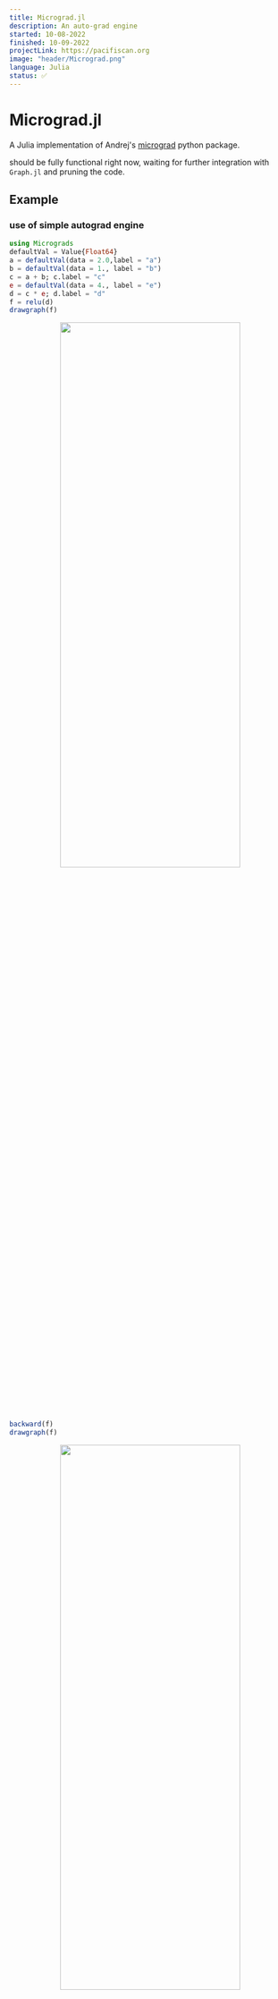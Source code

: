 ```yaml
---
title: Micrograd.jl
description: An auto-grad engine
started: 10-08-2022
finished: 10-09-2022
projectLink: https://pacifiscan.org
image: "header/Micrograd.png"
language: Julia
status: ✅
---
```


# Micrograd.jl

A Julia implementation of Andrej's [micrograd](https://github.com/karpathy/micrograd) python package.

should be fully functional right now, waiting for further integration with `Graph.jl` and pruning the code. 

## Example 
### use of simple autograd engine


```julia
using Micrograds
defaultVal = Value{Float64}
a = defaultVal(data = 2.0,label = "a")
b = defaultVal(data = 1., label = "b")
c = a + b; c.label = "c"
e = defaultVal(data = 4., label = "e")
d = c * e; d.label = "d"
f = relu(d)
drawgraph(f)
```
<p align="center">
  <img src="/personal_site/images/content/simple_graph.svg" width="80%" height="50%"/>
</p>

```julia
backward(f)
drawgraph(f)
```
<p align="center">
  <img src="/personal_site/images/content/grad_plot.svg" width="80%" height="50%"/>
</p>

### basic use of simple `nn` engine 
#### `draw_graph` with Neuron
```julia
julia> n = Neuron(2)
relu Neuron(2)

julia> x = [1., -2.]
2-element Vector{Float64}:
  1.0
 -2.0

julia> y = n(x)
Value(,data=0.6758447934023317)

drawgraph(y)
```
![gout](/personal_site/images/content/grad_plot.svg)


#### `MLP` class and `zero_grad` function
```julia
julia> model = MLP(2, [16, 16, 1])
MLP of [Layer of [relu Neuron(2), relu Neuron(2), relu Neuron(2), relu Neuron(2), relu Neuron(2), relu Neuron(2), relu Neuron(2), relu Neuron(2), relu Neuron(2), relu Neuron(2), relu Neuron(2), relu Neuron(2), relu Neuron(2), relu Neuron(2), relu Neuron(2), relu Neuron(2)], Layer of [relu Neuron(16), relu Neuron(16), relu Neuron(16), relu Neuron(16), relu Neuron(16), relu Neuron(16), relu Neuron(16), relu Neuron(16), relu Neuron(16), relu Neuron(16), relu Neuron(16), relu Neuron(16), relu Neuron(16), relu Neuron(16), relu Neuron(16), relu Neuron(16)], Layer of [Linear Neuron(16)]]

julia> parameters(model)
337-element Vector{defaultVal}:
 Value(,data=0.5122986272799579)
 Value(,data=0.6781612733121447)
 Value(,data=0.11625663289119348)
 Value(,data=0.887231745763768)
 Value(,data=0.8954375060553358)
 Value(,data=0.9228937920964062)
 ⋮
 Value(,data=0.3878971821596451)
 Value(,data=0.6597339179360313)
 Value(,data=0.17120071350754384)
 Value(,data=0.04221921543377716)
 Value(,data=0.46509360358631824)

julia> zero_grad(model)
337-element Vector{Float64}:
 0.0
 0.0
 0.0
 0.0
 0.0
 0.0
 ⋮
 0.0
 0.0
 0.0
 0.0
 0.0
 ```


## Use of `nn` engine to train batched model
should show up in the `nn_demo.jl` file(todo)